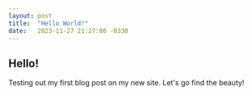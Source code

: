 ```yaml
---
layout: post
title:  "Hello World!"
date:   2023-11-27 21:27:00 -0330
---
```


## Hello!

Testing out my first blog post on my new site. Let's go find the beauty!